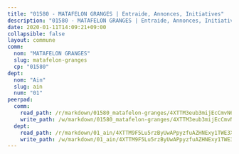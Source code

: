 ```yaml
---
title: "01580 - MATAFELON GRANGES | Entraide, Annonces, Initiatives"
description: "01580 - MATAFELON GRANGES | Entraide, Annonces, Initiatives"
date: 2020-01-11T14:09:21+09:00
collapsible: false
layout: commune
comm:
  nom: "MATAFELON GRANGES"
  slug: matafelon-granges
  cp: "01580"
dept:
  nom: "Ain"
  slug: ain
  num: "01"
peerpad:
  comm:
    read_path: /r/markdown/01580_matafelon-granges/4XTTM3eub3mijEcCmvN6sZquetMqwbBP3B5UrgDSid84v4rMJ
    write_path: /w/markdown/01580_matafelon-granges/4XTTM3eub3mijEcCmvN6sZquetMqwbBP3B5UrgDSid84v4rMJ-K3TgUeot8fFB5ZWWChYk3ou17LYHUWHU5DjGCj8YyFD2fTRqpPtCa6Ka3sczuLX3iW8ZBca3hs92qtQrJz1DbZJZJbcZ2D2S5231Zour7UD5hWJ6VeVy46DVxRn2Lyui79j2NN2Y
  dept:
    read_path: /r/markdown/01_ain/4XTTM9F5Lu5rzByUwAPpyzfuAZHNExy1TWE3X3wiTrPFfiAJr
    write_path: /w/markdown/01_ain/4XTTM9F5Lu5rzByUwAPpyzfuAZHNExy1TWE3X3wiTrPFfiAJr-K3TgUnxzeFoJA4CB58vXNvKXURJneTNZHUsypAQGicGiZu7AS2sPbjspGpj7s3MmMv58YhkLaSUMQMHaiKAfoMv6wF36Urxbqqh8MmnXpnKkbVhnAishABEkMRAiyAt8GGJ1Jer2
---
```


